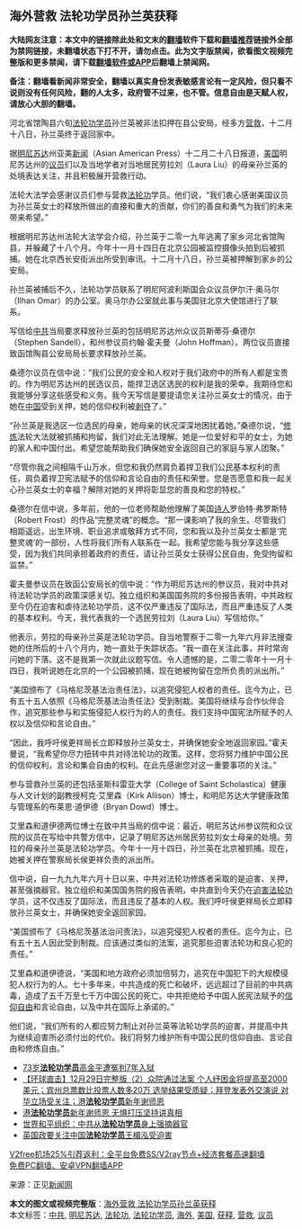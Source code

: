  <h2>海外营救 法轮功学员孙兰英获释</h2> <p class="notice"><b>大陆网友注意：本文中的链接除此处和文末的<a href="https://github.com/bannedbook/fanqiang" >翻墙</a>软件下载和<a href="https://github.com/killgcd/justmysocks/blob/master/README.md">翻墙推荐</a>链接外全部为禁网链接，未翻墙状态下打不开，请勿点击。此为文字版禁闻，欲看图文视频完整版和更多禁闻，请下载<a href="https://github.com/bannedbook/fanqiang">翻墙软件或APP</a>后翻墙上禁闻网。</p><p>备注：翻墙看新闻非常安全，翻墙以真实身份发表敏感言论有一定风险，但只看不说则没有任何风险，翻的人太多，政府管不过来，也不管。信息自由是天赋人权，请放心大胆的翻墙。</b></p>  <div class="entry"> <p>河北省馆陶县六旬<a href="https://www.bannedbook.org/bnews/tag/%e6%b3%95%e8%bd%ae%e5%8a%9f%e5%ad%a6%e5%91%98/" class="st_tag internal_tag" rel="tag" title="标签 法轮功学员 下的日志">法轮功学员</a>孙兰英被非法扣押在县公安局，经多方<a href="https://www.bannedbook.org/bnews/tag/%E8%90%A5%E6%95%91/" class="st_tag internal_tag" rel="tag" title="标签 营救 下的日志">营救</a>，十二月十八日，孙兰英终于返回家中。</p> <p>据<a href="https://www.bannedbook.org/bnews/tag/%E6%98%8E%E5%B0%BC%E8%8B%8F%E8%BE%BE/" class="st_tag internal_tag" rel="tag" title="标签 明尼苏达 下的日志">明尼苏达</a>州亚美<span class='wp_keywordlink_affiliate'><a href="https://www.bannedbook.org/" title="新闻">新闻</a></span>（Asian American Press）十二月二十八日报道，<a href="https://www.bannedbook.org/bnews/tag/%e7%be%8e%e5%9b%bd/" class="st_tag internal_tag" rel="tag" title="标签 美国 下的日志">美国</a>明尼苏达州的<a href="https://www.bannedbook.org/bnews/tag/%e8%ae%ae%e5%91%98/" class="st_tag internal_tag" rel="tag" title="标签 议员 下的日志">议员</a>们以及当地学者对当地居民劳拉刘（Laura Liu）的母亲孙兰英的处境表达关注，并且积极展开营救行动。</p> <p>法轮大法学会感谢议员们参与营救<a href="https://www.bannedbook.org/bnews/tag/%e6%b3%95%e8%bd%ae%e5%8a%9f/" class="st_tag internal_tag" rel="tag" title="标签 法轮功 下的日志">法轮功</a>学员。他们说，“我们衷心感谢美国议员为孙兰英女士的释放所做出的直接和重大的贡献，你们的善良和勇气为我们的未来带来希望。”</p> <p>根据明尼苏达州法轮大法学会介绍，孙兰英于二零一九年逃离了家乡河北省馆陶县，并躲藏了十八个月。今年十一月十四日在北京公园被监控摄像头拍到后被抓捕。她在北京西长安街派出所受到审讯。十二月十八日，孙兰英被押解到家乡的公安局。</p> <p>孙兰英被捕后不久，法轮功学员联系了明尼阿波利斯国会众议员伊尔汗·奥马尔（Ilhan Omar）的办公室。奥马尔办公室就此事与美国驻北京大使馆进行了联系。</p>  <p>写信给<a href="https://www.bannedbook.org/bnews/tag/%e4%b8%ad%e5%85%b1/" class="st_tag internal_tag" rel="tag" title="标签 中共 下的日志">中共</a>当局要求释放孙兰英的包括明尼苏达州众议员斯蒂芬·桑德尔（Stephen Sandell），和州参议员约翰·霍夫曼（John Hoffman）。两位议员直接致函馆陶县公安局局长要求释放孙兰英。</p> <p>桑德尔议员在信中说：“我们公民的安全和人权对于我们政府中的所有人都是宝贵的。作为明尼苏达州的民选议员，能捍卫选区选民的权利是我的荣幸。我期待您和我能够分享这些感受和义务。我今天写信是要提请您关注孙兰英女士的情况，由于她在<span class='wp_keywordlink_affiliate'><a href="https://www.bannedbook.org/" title="中国" target="_blank">中国</a></span>受到关押，她的信仰权利被<span class='wp_keywordlink'><a href="https://www.bannedbook.org/forum2/topic21.html" title="《剥夺》 黄建民 著" target="_blank">剥夺</a></span>了。”</p> <p>“孙兰英是我选区一位选民的母亲，她母亲的状况深深地困扰着她。”桑德尔说，“<span class='wp_keywordlink'><a href="https://www.qi-gong.me/" title="气功修炼网" target="_blank">修炼</a></span>法轮大法就被抓捕和拘留，我们对此无法理解。她是一位爱好和平的女士，为她的家人和中国付出。希望您能帮助我们确保她安全返回自己的家庭与家人团聚。”</p> <p>“尽管你我之间相隔千山万水，但您和我仍然肩负着捍卫我们公民基本权利的责任，肩负着捍卫宪法赋予的信仰和言论自由的责任和荣誉。您是否愿意和我一起关心孙兰英女士的幸福？解除对她的关押将彰显您的善良和您的特权。”</p> <p>桑德尔在信中说，多年前，他的一位老师帮助他理解了美国<span class='wp_keywordlink'><a href="https://www.bannedbook.org/forum11/topic295.html" title="禁片：诗人的悲歌" target="_blank">诗人</a></span>罗伯特·弗罗斯特（Robert Frost）的作品“完整灵魂”的概念。“那一课影响了我的余生。尽管我们相距遥远，出生环境、职业追求或敬拜方式不同，您和我以及孙兰英女士都是‘完整灵魂’的一部份，人性将我们所有人联系在一起。我希望您能与我分享这些感受，因为我们共同承担着政府的责任，请让孙兰英女士获得公民自由，免受拘留和监禁。”</p>  <p>霍夫曼参议员在致函公安局长的信中说：“作为明尼苏达州的参议员，我对中共对待法轮功学员的政策深感关切。独立组织和美国国务院的多份报告表明，中共政权至今仍在迫害和虐待法轮功学员，这不仅严重违反了国际法，而且严重违反了人类的基本权利。今天，我代表我的一个选民劳拉刘（Laura Liu）写信给你。”</p> <p>他表示，劳拉的母亲孙兰英是法轮功学员。自当地警察于二零一九年六月非法搜查她的住所后的十八个月内，她一直处于失踪状态。“我一直在关注此事，并时常询问她的下落。这不是我第一次就此议题写信。令人遗憾的是，二零二零年十一月十四日，我听说她在北京的一个公园被抓捕，现在她被拘留在您所负责的派出所。”</p> <p>“美国颁布了《马格尼茨基法治责任法》，以追究侵犯人权者的责任。迄今为止，已有五十五人依照《马格尼茨基法治责任法》受到制裁。美国将继续与合作伙伴合作，追究那些参与和实施侵犯人权行为的人的责任。我们支持中国宪法所赋予的人权以及信仰和言论自由。”</p> <p>“因此，我呼吁侯更祥局长立即释放孙兰英女士，并确保她安全地返回家园。”霍夫曼说，“我希望你尽力扭转中共对待法轮功的政策。这样，您将努力维护中国公民的信仰权利，言论和集会自由的权利。在此先感谢您对这一重要事项的关注。”</p> <p>参与营救孙兰英的还包括圣斯科雷亚大学（College of Saint Scholastica）健康与人文计划的副教授柯克·艾里森（Kirk Allison）博士，和明尼苏达大学健康政策与管理系的布莱恩·道伊德（Bryan Dowd）博士。</p>  <p>艾里森和道伊德两位博士在致中共当局的信中说：最近，明尼苏达州参议院和众议院的议员在写给中共警方信中，记录了明尼苏达州居民劳拉刘女士母亲的处境。劳拉的母亲孙兰英是法轮功学员。今年十一月十四日，孙兰英在北京被抓捕。现在，她被关押在警察局长侯更祥负责的派出所。</p> <p>信中说，自一九九九年六月十日以来，中共对法轮功修炼者采取的是迫害、关押，甚至强摘器官。独立组织和美国国务院的报告表明，中共直到今天仍在<span class='wp_keywordlink'><a href="https://www.bannedbook.org/forum11/topic278.html" title="评江泽民与中共相互利用迫害法轮功" target="_blank">迫害法轮功</a></span>学员，这不仅违反了国际法，而且违反了基本的人权。我们呼吁侯更祥局长立即释放孙兰英女士，并确保她安全返回家园。</p> <p>“美国颁布了《马格尼茨基法治问责法》，以追究侵犯人权者的责任。迄今为止，已有五十五人因此受到制裁。应该通过类似的法案，追究那些迫害法轮功和良心犯的责任。”</p> <p>艾里森和道伊德说，“美国和地方政府必须加倍努力，追究在中国犯下的大规模侵犯人权行为的人。七十多年来，中共造成的死亡和破坏，远远超过了目前的中共病毒，造成了五千万至七千万中国公民的死亡。中共拒绝给予中国人民宪法赋予的<span class='wp_keywordlink'><a href="https://www.bannedbook.org/forum11/topic307.html" title="禁片：在中国宗教信仰自由吗？" target="_blank">信仰自由</a></span>和言论自由，以及中共在国际上承诺的。”</p> <p>他们说，“我们所有的人都应努力制止对孙兰英等法轮功学员的迫害，并提高中共为继续迫害所必须付出的代价。我们将努力维护所有中国公民的信仰自由、言论自由和修炼自由。”</p>  <ul class='op-related-articles' title='相关阅读'> <li><a href='https://www.bannedbook.org/bnews/cbnews/20201230/1457816.html' target='_blank'>73岁<b>法轮功学员</b>高金平遭冤判7年入狱</a></li> <li><a href='https://www.bannedbook.org/bnews/bannedvideo/20201230/1457467.html' target='_blank'>【环球直击】12月29日完整版（2）众院通过法案 个人纾困金将提高至2000美元；宾州总票数比投票人数多20万 选举结果受质疑；拜登发表外交演说 对华立场受关注；港<b>法轮功学员</b>新年谢师恩</a></li> <li><a href='https://www.bannedbook.org/bnews/bannedvideo/20201230/1457407.html' target='_blank'>港<b>法轮功学员</b>新年谢师恩 无惧打压坚持讲真相</a></li> <li><a href='https://www.bannedbook.org/bnews/renquan/flg/20201227/1456018.html' target='_blank'>世界和平组织：中共从<b>法轮功学员</b>身上强摘器官</a></li> <li><a href='https://www.bannedbook.org/bnews/renquan/flg/20201227/1455573.html' target='_blank'>英国政要关注中国<b>法轮功学员</b>王楣泓受迫害</a></li> </ul> <p class="texttj"> <a href="https://github.com/bannedbook/fanqiang/wiki/V2ray%E6%9C%BA%E5%9C%BA" target="_blank">V2free机场25%引荐返利：全平台免费SS/V2ray节点+经济套餐高速翻墙</a><br/> <a href="https://github.com/bannedbook/fanqiang/wiki/%E7%A6%81%E9%97%BB%E7%BD%91%E5%AE%89%E5%8D%93%E7%BF%BB%E5%A2%99%E6%96%B0%E9%97%BBAPP" target="_blank">免费PC翻墙、安卓VPN翻墙APP</a></p><p>来源：正见<span class='wp_keywordlink_affiliate'><a href="https://www.bannedbook.org/" title="新闻网">新闻网</a></span></p><a name='sharetosocial'></a>       <div><b>本文的图文或视频完整版</b>：<a href='https://www.bannedbook.org/bnews/cbnews/20201231/1458230.html'>海外营救 法轮功学员孙兰英获释</a></div>  </div><!--END ENTRY--> <div class="postfooter"> <div>本文标签：<a href="https://www.bannedbook.org/bnews/tag/%e4%b8%ad%e5%85%b1/" rel="tag">中共</a>, <a href="https://www.bannedbook.org/bnews/tag/%E6%98%8E%E5%B0%BC%E8%8B%8F%E8%BE%BE/" rel="tag">明尼苏达</a>, <a href="https://www.bannedbook.org/bnews/tag/%e6%b3%95%e8%bd%ae%e5%8a%9f/" rel="tag">法轮功</a>, <a href="https://www.bannedbook.org/bnews/tag/%e6%b3%95%e8%bd%ae%e5%8a%9f%e5%ad%a6%e5%91%98/" rel="tag">法轮功学员</a>, <a href="https://www.bannedbook.org/bnews/tag/%E6%B5%B7%E5%A4%96/" rel="tag">海外</a>, <a href="https://www.bannedbook.org/bnews/tag/%e7%be%8e%e5%9b%bd/" rel="tag">美国</a>, <a href="https://www.bannedbook.org/bnews/tag/%E8%8E%B7%E9%87%8A/" rel="tag">获释</a>, <a href="https://www.bannedbook.org/bnews/tag/%E8%90%A5%E6%95%91/" rel="tag">营救</a>, <a href="https://www.bannedbook.org/bnews/tag/%e8%ae%ae%e5%91%98/" rel="tag">议员</a></div>  </div><!--END POSTFOOTER--> 